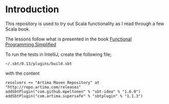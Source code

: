# Introduction

This repository is used to try out Scala functionality as I read through a few Scala book.

The lessons follow what is presented in the book [Functional Programming,Simplified](https://www.amazon.com/Functional-Programming-Simplified-Alvin-Alexander-ebook/dp/B076J7CJKY)



To run the tests in IntelliJ, create the following file;

```
~/.sbt/0.13/plugins/build.sbt
```

with the content

```
resolvers += "Artima Maven Repository" at "http://repo.artima.com/releases"
addSbtPlugin("com.github.mpeltonen" % "sbt-idea" % "1.6.0")
addSbtPlugin("com.artima.supersafe" % "sbtplugin" % "1.1.3")
```
